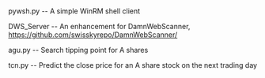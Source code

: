 #

pywsh.py    -- A simple WinRM shell client

DWS_Server  -- An enhancement for DamnWebScanner, https://github.com/swisskyrepo/DamnWebScanner/

agu.py      -- Search tipping point for A shares

tcn.py      -- Predict the close price for an A share stock on the next trading day
